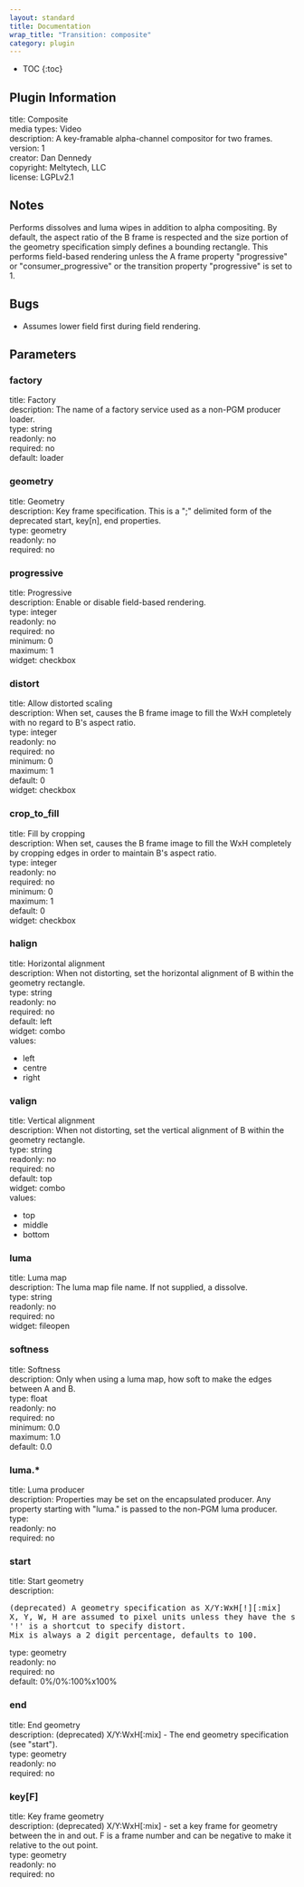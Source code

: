 ```yaml
---
layout: standard
title: Documentation
wrap_title: "Transition: composite"
category: plugin
---
```

* TOC
{:toc}

## Plugin Information

title: Composite  
media types:
Video  
description: A key-framable alpha-channel compositor for two frames.  
version: 1  
creator: Dan Dennedy  
copyright: Meltytech, LLC  
license: LGPLv2.1  

## Notes

Performs dissolves and luma wipes in addition to alpha compositing.
By default, the aspect ratio of the B frame is respected and the size portion of the geometry specification simply defines a bounding rectangle.
This performs field-based rendering unless the A frame property &quot;progressive&quot; or &quot;consumer_progressive&quot; or the transition property &quot;progressive&quot; is set to 1.


## Bugs

* Assumes lower field first during field rendering.


## Parameters

### factory

title: Factory    
description:
The name of a factory service used as a non-PGM producer loader.  
type: string  
readonly: no  
required: no  
default: loader  

### geometry

title: Geometry    
description:
Key frame specification. This is a &quot;;&quot; delimited form of the deprecated start, key[n], end properties.  
type: geometry  
readonly: no  
required: no  

### progressive

title: Progressive    
description:
Enable or disable field-based rendering.  
type: integer  
readonly: no  
required: no  
minimum: 0  
maximum: 1  
widget: checkbox  

### distort

title: Allow distorted scaling    
description:
When set, causes the B frame image to fill the WxH completely with no regard to B&#39;s aspect ratio.  
type: integer  
readonly: no  
required: no  
minimum: 0  
maximum: 1  
default: 0  
widget: checkbox  

### crop_to_fill

title: Fill by cropping    
description:
When set, causes the B frame image to fill the WxH completely by cropping edges in order to maintain B&#39;s aspect ratio.  
type: integer  
readonly: no  
required: no  
minimum: 0  
maximum: 1  
default: 0  
widget: checkbox  

### halign

title: Horizontal alignment    
description:
When not distorting, set the horizontal alignment of B within the geometry rectangle.  
type: string  
readonly: no  
required: no  
default: left  
widget: combo  
values:  
* left
* centre
* right

### valign

title: Vertical alignment    
description:
When not distorting, set the vertical alignment of B within the geometry rectangle.  
type: string  
readonly: no  
required: no  
default: top  
widget: combo  
values:  
* top
* middle
* bottom

### luma

title: Luma map    
description:
The luma map file name. If not supplied, a dissolve.  
type: string  
readonly: no  
required: no  
widget: fileopen  

### softness

title: Softness    
description:
Only when using a luma map, how soft to make the edges between A and B.  
type: float  
readonly: no  
required: no  
minimum: 0.0  
maximum: 1.0  
default: 0.0  

### luma.*

title: Luma producer    
description:
Properties may be set on the encapsulated producer. Any property starting with &quot;luma.&quot; is passed to the non-PGM luma producer.  
type:   
readonly: no  
required: no  

### start

title: Start geometry    
description:
<pre>
(deprecated) A geometry specification as X/Y:WxH[!][:mix]
X, Y, W, H are assumed to pixel units unless they have the suffix '%'.
'!' is a shortcut to specify distort.
Mix is always a 2 digit percentage, defaults to 100.
</pre>
type: geometry  
readonly: no  
required: no  
default: 0%/0%:100%x100%  

### end

title: End geometry    
description:
(deprecated) X/Y:WxH[:mix] - The end geometry specification (see &quot;start&quot;).  
type: geometry  
readonly: no  
required: no  

### key[F]

title: Key frame geometry    
description:
(deprecated) X/Y:WxH[:mix] - set a key frame for geometry between the in and out. F is a frame number and can be negative to make it relative to the out point.  
type: geometry  
readonly: no  
required: no  

